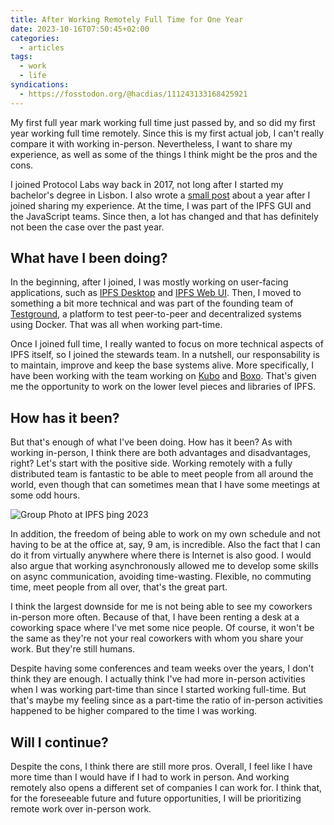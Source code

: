 ```yaml
---
title: After Working Remotely Full Time for One Year
date: 2023-10-16T07:50:45+02:00
categories:
  - articles
tags:
  - work
  - life
syndications:
  - https://fosstodon.org/@hacdias/111243133168425921
---
```


My first full year mark working full time just passed by, and so did my first year working full time remotely. Since this is my first actual job, I can't really compare it with working in-person. Nevertheless, I want to share my experience, as well as some of the things I think might be the pros and the cons.

<!--more-->

I joined Protocol Labs way back in 2017, not long after I started my bachelor's degree in Lisbon. I also wrote a [small post](/2018/10/27/working-at-protocol-labs) about a year after I joined sharing my experience. At the time, I was part of the IPFS GUI and the JavaScript teams. Since then, a lot has changed and that has definitely not been the case over the past year.

## What have I been doing?

In the beginning, after I joined, I was mostly working on user-facing applications, such as [IPFS Desktop](https://github.com/ipfs/ipfs-desktop) and [IPFS Web UI](https://github.com/ipfs/ipfs-webui). Then, I moved to something a bit more technical and was part of the founding team of [Testground](https://github.com/testground/testground), a platform to test peer-to-peer and decentralized systems using Docker. That was all when working part-time.

Once I joined full time, I really wanted to focus on more technical aspects of IPFS itself, so I joined the stewards team. In a nutshell, our responsability is to maintain, improve and keep the base systems alive. More specifically, I have been working with the team working on [Kubo](https://github.com/ipfs/kubo) and [Boxo](https://github.com/ipfs/boxo). That's given me the opportunity to work on the lower level pieces and libraries of IPFS.

## How has it been?

But that's enough of what I've been doing. How has it been? As with working in-person, I think there are both advantages and disadvantages, right? Let's start with the positive side. Working remotely with a fully distributed team is fantastic to be able to meet people from all around the world, even though that can sometimes mean that I have some meetings at some odd hours.

![Group Photo at IPFS þing 2023](cdn:/2023-04-ipfs-thing-group?class=fw)

In addition, the freedom of being able to work on my own schedule and not having to be at the office at, say, 9 am, is incredible. Also the fact that I can do it from virtually anywhere where there is Internet is also good. I would also argue that working asynchronously allowed me to develop some skills on async communication, avoiding time-wasting. Flexible, no commuting time, meet people from all over, that's the great part.

I think the largest downside for me is not being able to see my coworkers in-person more often. Because of that, I have been renting a desk at a coworking space where I've met some nice people. Of course, it won't be the same as they're not your real coworkers with whom you share your work. But they're still humans.

Despite having some conferences and team weeks over the years, I don't think they are enough. I actually think I've had more in-person activities when I was working part-time than since I started working full-time. But that's maybe my feeling since as a part-time the ratio of in-person activities happened to be higher compared to the time I was working.

## Will I continue?

Despite the cons, I think there are still more pros. Overall, I feel like I have more time than I would have if I had to work in person. And working remotely also opens a different set of companies I can work for. I think that, for the foreseeable future and future opportunities, I will be prioritizing remote work over in-person work.
